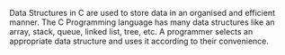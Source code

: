 Data Structures in C are used to store data in an organised and efficient manner. The C Programming language has many data structures like an array, stack, queue, linked list, tree, etc. A programmer selects an appropriate data structure and uses it according to their convenience.